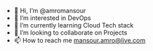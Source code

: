 - 👋 Hi, I’m @amromansour
- 👀 I’m interested in DevOps
- 🌱 I’m currently learning Cloud Tech stack
- 💞️ I’m looking to collaborate on Projects
- 📫 How to reach me mansour.amro@live.com

<!---
amromansour/amromansour is a ✨ special ✨ repository because its `README.md` (this file) appears on your GitHub profile.
You can click the Preview link to take a look at your changes.
--->
